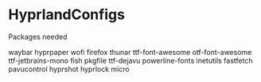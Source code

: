 # HyprlandConfigs

Packages needed

waybar hyprpaper wofi firefox thunar ttf-font-awesome otf-font-awesome ttf-jetbrains-mono fish pkgfile ttf-dejavu powerline-fonts inetutils fastfetch pavucontrol hyprshot hyprlock micro
